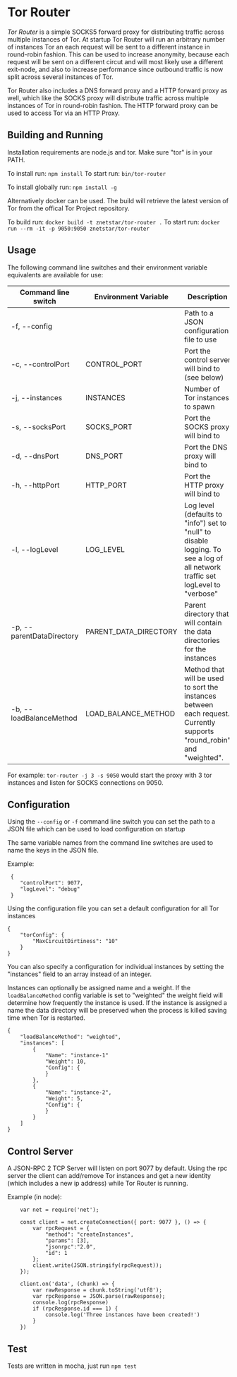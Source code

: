 # Tor Router

*Tor Router* is a simple SOCKS5 forward proxy for distributing traffic across multiple instances of Tor. At startup Tor Router will run an arbitrary number of instances Tor an each request will be sent to a different instance in round-robin fashion. This can be used to increase anonymity, because each request will be sent on a different circut and will most likely use a different exit-node, and also to increase performance since outbound traffic is now split across several instances of Tor.

Tor Router also includes a DNS forward proxy and a HTTP forward proxy as well, which like the SOCKS proxy will distribute traffic across multiple instances of Tor in round-robin fashion. The HTTP forward proxy can be used to access Tor via an HTTP Proxy.

## Building and Running

Installation requirements are node.js and tor. Make sure "tor" is in your PATH.

To install run: `npm install`
To start run: `bin/tor-router`

To install globally run: `npm install -g`

Alternatively docker can be used. The build will retrieve the latest version of Tor from the offical Tor Project repository.

To build run: `docker build -t znetstar/tor-router .`
To start run: `docker run --rm -it -p 9050:9050 znetstar/tor-router`

## Usage

The following command line switches and their environment variable equivalents are available for use:

|Command line switch|Environment Variable|Description|
|-------------------|--------------------|-----------|
|-f, --config       |                    |Path to a JSON configuration file to use|
|-c, --controlPort	|CONTROL_PORT        |Port the control server will bind to (see below)|
|-j, --instances    |INSTANCES           |Number of Tor instances to spawn|
|-s, --socksPort    |SOCKS_PORT			 |Port the SOCKS proxy will bind to|
|-d, --dnsPort		|DNS_PORT			 |Port the DNS proxy will bind to|
|-h, --httpPort     |HTTP_PORT			 |Port the HTTP proxy will bind to|
|-l, --logLevel		|LOG_LEVEL			 |Log level (defaults to "info") set to "null" to disable logging. To see a log of all network traffic set logLevel to "verbose"|
|-p, --parentDataDirectory|PARENT_DATA_DIRECTORY      |Parent directory that will contain the data directories for the instances|
|-b, --loadBalanceMethod|LOAD_BALANCE_METHOD          |Method that will be used to sort the instances between each request. Currently supports "round_robin" and "weighted".|
For example: `tor-router -j 3 -s 9050` would start the proxy with 3 tor instances and listen for SOCKS connections on 9050.

## Configuration

Using the `--config` or `-f` command line switch you can set the path to a JSON file which can be used to load configuration on startup

The same variable names from the command line switches are used to name the keys in the JSON file.

Example:

```
 {
 	"controlPort": 9077,
 	"logLevel": "debug"
 }
```

Using the configuration file you can set a default configuration for all Tor instances

```
{
	"torConfig": {
		"MaxCircuitDirtiness": "10"
	}
}
```

You can also specify a configuration for individual instances by setting the "instances" field to an array instead of an integer.

Instances can optionally be assigned name and a weight. If the `loadBalanceMethod` config variable is set to "weighted" the weight field will determine how frequently the instance is used. If the instance is assigned a name the data directory will be preserved when the process is killed saving time when Tor is restarted.

```
{
	"loadBalanceMethod": "weighted",
	"instances": [
		{
			"Name": "instance-1"
			"Weight": 10,
			"Config": {
			}
		},
		{
			"Name": "instance-2",
			"Weight": 5,
			"Config": {
			}
		}
	]
}
```

## Control Server

A JSON-RPC 2 TCP Server will listen on port 9077 by default. Using the rpc server the client can add/remove Tor instances and get a new identity (which includes a new ip address) while Tor Router is running.

Example (in node):

```
	var net = require('net');

	const client = net.createConnection({ port: 9077 }, () => {
		var rpcRequest = {
			"method": "createInstances",
			"params": [3], 
			"jsonrpc":"2.0", 
			"id": 1
		};
		client.write(JSON.stringify(rpcRequest));
	});

	client.on('data', (chunk) => {
		var rawResponse = chunk.toString('utf8');
		var rpcResponse = JSON.parse(rawResponse);
		console.log(rpcResponse)
		if (rpcResponse.id === 1) {
			console.log('Three instances have been created!')
		}
	})
```

## Test

Tests are written in mocha, just run `npm test`